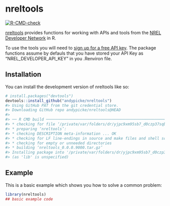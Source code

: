 
<!-- README.md is generated from README.Rmd. Please edit that file -->

# nreltools

<!-- badges: start -->

[![R-CMD-check](https://github.com/andypicke/nreltools/actions/workflows/R-CMD-check.yaml/badge.svg)](https://github.com/andypicke/nreltools/actions/workflows/R-CMD-check.yaml)
<!-- badges: end -->

[nreltools](https://github.com/andypicke/nreltools) provides functions
for working with APIs and tools from the [NREL Developer
Network](\https://developer.nrel.gov/) in R.

To use the tools you will need to [sign up for a free API
key](https://developer.nrel.gov/signup/). The package functions assume
by defauls that you have stored your API Key as “NREL_DEVELOPER_API_KEY”
in you .Renviron file.

## Installation

You can install the development version of nreltools like so:

``` r
# install.packages("devtools")
devtools::install_github("andypicke/nreltools")
#> Using GitHub PAT from the git credential store.
#> Downloading GitHub repo andypicke/nreltools@HEAD
#> 
#> ── R CMD build ─────────────────────────────────────────────────────────────────
#> * checking for file ‘/private/var/folders/dr/yjpc9xm95sb7_d0czp37sqb00000gn/T/Rtmp1aqJnL/remotesede24d7218dd/andypicke-nreltools-580a902/DESCRIPTION’ ... OK
#> * preparing ‘nreltools’:
#> * checking DESCRIPTION meta-information ... OK
#> * checking for LF line-endings in source and make files and shell scripts
#> * checking for empty or unneeded directories
#> * building ‘nreltools_0.0.0.9000.tar.gz’
#> Installing package into '/private/var/folders/dr/yjpc9xm95sb7_d0czp37sqb00000gn/T/RtmppFWCrg/temp_libpathddc85342798c'
#> (as 'lib' is unspecified)
```

## Example

This is a basic example which shows you how to solve a common problem:

``` r
library(nreltools)
## basic example code
```
